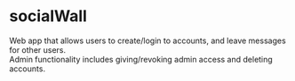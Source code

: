 # socialWall
Web app that allows users to create/login to accounts, and leave messages for other users.  
Admin functionality includes giving/revoking admin access and deleting accounts.
